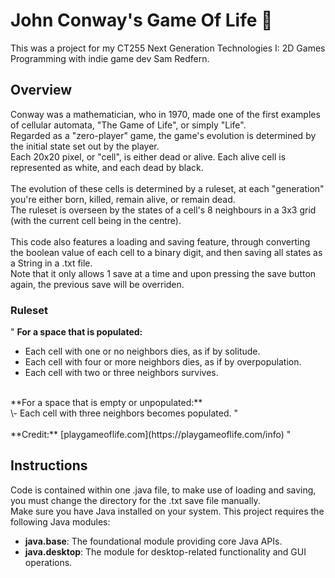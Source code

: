 # John Conway's Game Of Life 🐣
This was a project for my CT255 Next Generation Technologies I: 2D Games Programming with indie game dev Sam Redfern.<br>

## Overview
Conway was a mathematician, who in 1970, made one of the first examples of cellular automata, "The Game of Life", or simply "Life".<br>
Regarded as a "zero-player" game, the game's evolution is determined by the initial state set out by the player.<br>
Each 20x20 pixel, or "cell", is either dead or alive. Each alive cell is represented as white, and each dead by black.<br>
<br>
The evolution of these cells is determined by a ruleset, at each "generation" you're either born, killed, remain alive, or remain dead.<br>
The ruleset is overseen by the states of a cell's 8 neighbours in a 3x3 grid (with the current cell being in the centre).<br>
<br>
This code also features a loading and saving feature, through converting the boolean value of each cell to a binary digit, and then saving all states as a String in a .txt file.<br>
Note that it only allows 1 save at a time and upon pressing the save button again, the previous save will be overriden.<br>

### Ruleset
"
**For a space that is populated:** <br>
- Each cell with one or no neighbors dies, as if by solitude.<br>
- Each cell with four or more neighbors dies, as if by overpopulation.<br>
- Each cell with two or three neighbors survives.<br>
<br>
**For a space that is empty or unpopulated:** <br>
\- Each cell with three neighbors becomes populated. "<br><br>
**Credit:** [playgameoflife.com](https://playgameoflife.com/info)
"

## Instructions
Code is contained within one .java file, to make use of loading and saving, you must change the directory for the .txt save file manually.<br>
Make sure you have Java installed on your system. This project requires the following Java modules:<br>
- **java.base**: The foundational module providing core Java APIs.
- **java.desktop**: The module for desktop-related functionality and GUI operations.
